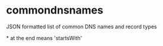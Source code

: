 # commondnsnames
JSON formatted list of common DNS names and record types

\* at the end means 'startsWith'

